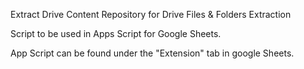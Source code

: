 Extract Drive Content Repository for Drive Files & Folders Extraction

Script to be used in Apps Script for Google Sheets.

App Script can be found under the "Extension" tab in google Sheets.
